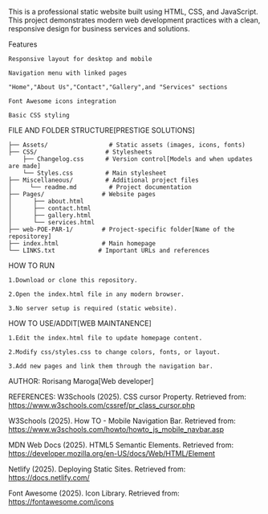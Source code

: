 This is a professional static website built using HTML, CSS, and JavaScript. This project demonstrates modern web development practices with a clean, responsive design for business services and solutions.

Features

    Responsive layout for desktop and mobile

    Navigation menu with linked pages

    "Home","About Us","Contact","Gallery",and "Services" sections

    Font Awesome icons integration

    Basic CSS styling

FILE AND FOLDER STRUCTURE[PRESTIGE SOLUTIONS]
   
    ├── Assets/                 # Static assets (images, icons, fonts)
    ├── CSS/                   # Stylesheets
        ├── Changelog.css      # Version control[Models and when updates are made]
        └── Styles.css         # Main stylesheet
    ├── Miscellaneous/         # Additional project files
    │     └── readme.md         # Project documentation
    ├── Pages/                # Website pages
    │      ├── about.html        
    │      ├── contact.html      
    │      ├── gallery.html      
    │      └── services.html     
    ├── web-POE-PAR-1/        # Project-specific folder[Name of the repositorey]
    ├── index.html            # Main homepage
    └── LINKS.txt            # Important URLs and references


HOW TO RUN

    1.Download or clone this repository.

    2.Open the index.html file in any modern browser.

    3.No server setup is required (static website).

HOW TO USE/ADDIT[WEB MAINTANENCE]

    1.Edit the index.html file to update homepage content.

    2.Modify css/styles.css to change colors, fonts, or layout.

    3.Add new pages and link them through the navigation bar.

AUTHOR:
Rorisang Maroga[Web developer]

REFERENCES:
  W3Schools (2025). CSS cursor Property. Retrieved from: https://www.w3schools.com/cssref/pr_class_cursor.php

  W3Schools (2025). How TO - Mobile Navigation Bar. Retrieved from: https://www.w3schools.com/howto/howto_js_mobile_navbar.asp

  MDN Web Docs (2025). HTML5 Semantic Elements. Retrieved from: https://developer.mozilla.org/en-US/docs/Web/HTML/Element

  Netlify (2025). Deploying Static Sites. Retrieved from: https://docs.netlify.com/

  Font Awesome (2025). Icon Library. Retrieved from: https://fontawesome.com/icons